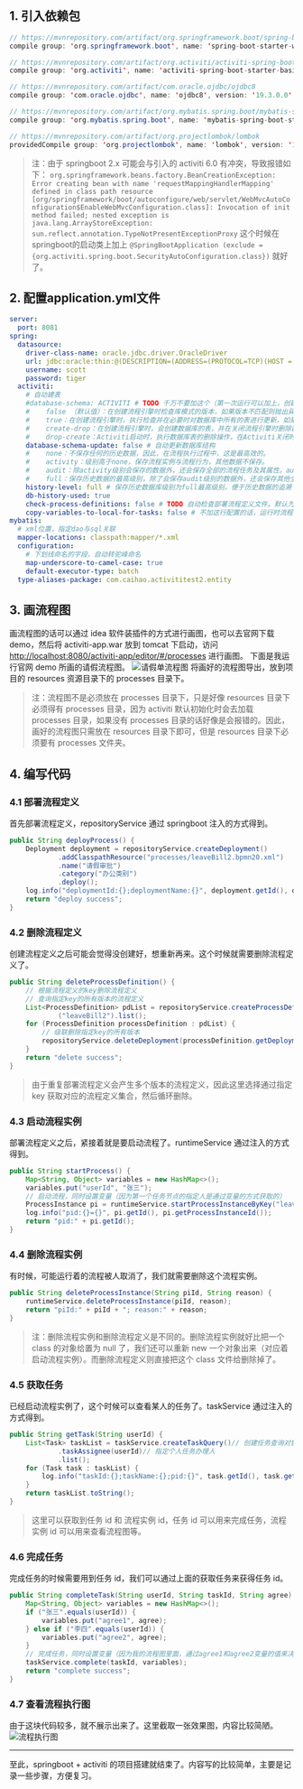 ﻿## 1. 引入依赖包

```java
// https://mvnrepository.com/artifact/org.springframework.boot/spring-boot-starter-web
compile group: 'org.springframework.boot', name: 'spring-boot-starter-web', version: '2.1.1.RELEASE'

// https://mvnrepository.com/artifact/org.activiti/activiti-spring-boot-starter-basic
compile group: 'org.activiti', name: 'activiti-spring-boot-starter-basic', version: '6.0.0'

// https://mvnrepository.com/artifact/com.oracle.ojdbc/ojdbc8
compile group: 'com.oracle.ojdbc', name: 'ojdbc8', version: '19.3.0.0'

// https://mvnrepository.com/artifact/org.mybatis.spring.boot/mybatis-spring-boot-starter
compile group: 'org.mybatis.spring.boot', name: 'mybatis-spring-boot-starter', version: '2.0.1'

// https://mvnrepository.com/artifact/org.projectlombok/lombok
providedCompile group: 'org.projectlombok', name: 'lombok', version: '1.18.8'
```

> 注：由于 springboot 2.x 可能会与引入的 activiti 6.0 有冲突，导致报错如下：
> `org.springframework.beans.factory.BeanCreationException: Error creating bean with name 'requestMappingHandlerMapping' defined in class path resource [org/springframework/boot/autoconfigure/web/servlet/WebMvcAutoConfiguration$EnableWebMvcConfiguration.class]: Invocation of init method failed; nested exception is java.lang.ArrayStoreException: sun.reflect.annotation.TypeNotPresentExceptionProxy` 
> 这个时候在springboot的启动类上加上
> `@SpringBootApplication
        (exclude = {org.activiti.spring.boot.SecurityAutoConfiguration.class})` 就好了。


## 2. 配置application.yml文件

```yaml
server:
  port: 8081
spring:
  datasource:
    driver-class-name: oracle.jdbc.driver.OracleDriver
    url: jdbc:oracle:thin:@(DESCRIPTION=(ADDRESS=(PROTOCOL=TCP)(HOST = 127.0.0.1)(PORT = 1521))(CONNECT_DATA =(SERVER = DEDICATED)(SERVICE_NAME = orcl)))
    username: scott
    password: tiger
  activiti:
    # 自动建表
    #database-schema: ACTIVITI # TODO 千万不要加这个（第一次运行可以加上，创建好后可以注释掉）
    #    false （默认值）：在创建流程引擎时检查库模式的版本，如果版本不匹配则抛出异常。
    #    true：在创建流程引擎时，执行检查并在必要时对数据库中所有的表进行更新，如果表不存在，则自动创建。
    #    create-drop：在创建流程引擎时，会创建数据库的表，并在关闭流程引擎时删除数据库的表。
    #    drop-create：Activiti启动时，执行数据库表的删除操作，在Activiti关闭时，会执行数据库表的创建操作。
    database-schema-update: false # 自动更新数据库结构
    #    none：不保存任何的历史数据，因此，在流程执行过程中，这是最高效的。
    #    activity：级别高于none，保存流程实例与流程行为，其他数据不保存。
    #    audit：除activity级别会保存的数据外，还会保存全部的流程任务及其属性。audit为history的默认值。
    #    full：保存历史数据的最高级别，除了会保存audit级别的数据外，还会保存其他全部流程相关的细节数据，包括一些流程参数等。
    history-level: full # 保存历史数据库级别为full最高级别，便于历史数据的追溯
    db-history-used: true
    check-process-definitions: false # TODO 自动检查部署流程定义文件。默认为true，自动创建好表之后设为false。设为false会取消自动部署功能。
    copy-variables-to-local-for-tasks: false # 不加这行配置的话，运行时流程变量表 + 历史流程变量表 统统的多出来一倍数据（其中taskId为null）
mybatis:
  # xml位置，指定dao与sql关联
  mapper-locations: classpath:mapper/*.xml
  configuration:
    # 下划线命名的字段，自动转驼峰命名
    map-underscore-to-camel-case: true
    default-executor-type: batch
  type-aliases-package: com.caihao.activititest2.entity
```

## 3. 画流程图
画流程图的话可以通过 idea 软件装插件的方式进行画图，也可以去官网下载 demo，然后将 activiti-app.war 放到 tomcat 下启动，访问 [http://localhost:8080/activiti-app/editor/#/processes](http://localhost:8080/activiti-app/editor/#/processes) 进行画图。
下面是我运行官网 demo 所画的请假流程图。
![请假单流程图](https://img-blog.csdnimg.cn/20200102140653540.jpg?x-oss-process=image/watermark,type_ZmFuZ3poZW5naGVpdGk,shadow_10,text_aHR0cHM6Ly9ibG9nLmNzZG4ubmV0L2NoaW5lc2VfY2Fp,size_16,color_FFFFFF,t_70)
将画好的流程图导出，放到项目的 resources 资源目录下的 processes 目录下。
>注：流程图不是必须放在 processes 目录下，只是好像 resources 目录下必须得有 processes 目录，因为 activiti 默认初始化时会去加载 processes 目录，如果没有 processes 目录的话好像是会报错的。因此，画好的流程图只需放在 resources 目录下即可，但是 resources 目录下必须要有 processes 文件夹。

## 4. 编写代码
### 4.1 部署流程定义

首先部署流程定义，repositoryService 通过 springboot 注入的方式得到。

```java
public String deployProcess() {
    Deployment deployment = repositoryService.createDeployment()
            .addClasspathResource("processes/leaveBill2.bpmn20.xml")
            .name("请假审批")
            .category("办公类别")
            .deploy();
    log.info("deploymentId:{};deploymentName:{}", deployment.getId(), deployment.getName());
    return "deploy success";
}
```

### 4.2 删除流程定义
创建流程定义之后可能会觉得没创建好，想重新再来。这个时候就需要删除流程定义了。

```java
public String deleteProcessDefinition() {
    // 根据流程定义的key删除流程定义
    // 查询指定key的所有版本的流程定义
    List<ProcessDefinition> pdList = repositoryService.createProcessDefinitionQuery().processDefinitionKey
            ("leaveBill2").list();
    for (ProcessDefinition processDefinition : pdList) {
        // 级联删除指定key的所有版本
        repositoryService.deleteDeployment(processDefinition.getDeploymentId(), true);
    }
    return "delete success";
}
```
>由于重复部署流程定义会产生多个版本的流程定义，因此这里选择通过指定 key 获取对应的流程定义集合，然后循环删除。

### 4.3 启动流程实例
部署流程定义之后，紧接着就是要启动流程了。runtimeService 通过注入的方式得到。

```java
public String startProcess() {
    Map<String, Object> variables = new HashMap<>();
    variables.put("userId", "张三");
    // 启动流程，同时设置变量（因为第一个任务节点的指定人是通过变量的方式获取的）
    ProcessInstance pi = runtimeService.startProcessInstanceByKey("leaveBill2", variables);
    log.info("pid:{}={}", pi.getId(), pi.getProcessInstanceId());
    return "pid:" + pi.getId();
}
```

### 4.4 删除流程实例
有时候，可能运行着的流程被人取消了，我们就需要删除这个流程实例。

```java
public String deleteProcessInstance(String piId, String reason) {
    runtimeService.deleteProcessInstance(piId, reason);
    return "piId:" + piId + "; reason:" + reason;
}
```
>注：删除流程实例和删除流程定义是不同的。删除流程实例就好比把一个 class 的对象给置为 null 了，我们还可以重新 new 一个对象出来（对应着启动流程实例）。而删除流程定义则直接把这个 class 文件给删除掉了。

### 4.5 获取任务
已经启动流程实例了，这个时候可以查看某人的任务了。taskService 通过注入的方式得到。

```java
public String getTask(String userId) {
    List<Task> taskList = taskService.createTaskQuery()// 创建任务查询对象
            .taskAssignee(userId)// 指定个人任务办理人
            .list();
    for (Task task : taskList) {
        log.info("taskId:{};taskName:{};pid:{}", task.getId(), task.getName(), task.getProcessInstanceId());
    }
    return taskList.toString();
}
```
>这里可以获取到任务 id 和 流程实例 id，任务 id 可以用来完成任务，流程实例 id 可以用来查看流程图等。

### 4.6 完成任务
完成任务的时候需要用到任务 id，我们可以通过上面的获取任务来获得任务 id。
```java
public String completeTask(String userId, String taskId, String agree) {
    Map<String, Object> variables = new HashMap<>();
    if ("张三".equals(userId)) {
        variables.put("agree1", agree);
    } else if ("李四".equals(userId)) {
        variables.put("agree2", agree);
    }
    // 完成任务，同时设置变量（因为我的流程图里面，通过agree1和agree2变量的值来决定具体走哪条线）
    taskService.complete(taskId, variables);
    return "complete success";
}
```

### 4.7 查看流程执行图
由于这块代码较多，就不展示出来了。这里截取一张效果图，内容比较简陋。
![流程执行图](https://img-blog.csdnimg.cn/20200102151847639.jpg?x-oss-process=image/watermark,type_ZmFuZ3poZW5naGVpdGk,shadow_10,text_aHR0cHM6Ly9ibG9nLmNzZG4ubmV0L2NoaW5lc2VfY2Fp,size_16,color_FFFFFF,t_70)

---
至此，springboot + activiti 的项目搭建就结束了。内容写的比较简单，主要是记录一些步骤，方便复习。



